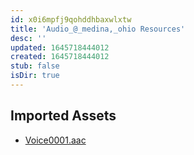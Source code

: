 ```yaml
---
id: x0i6mpfj9qohddhbaxwlxtw
title: 'Audio_@_medina,_ohio Resources'
desc: ''
updated: 1645718444012
created: 1645718444012
stub: false
isDir: true
---
```

## Imported Assets
- [Voice0001.aac](/assets/voice0001-lsszx9o1z1st.aac)
